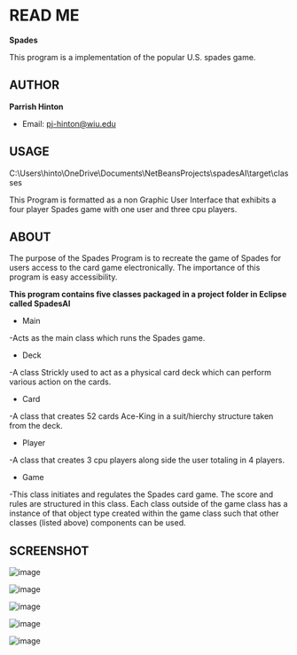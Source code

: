 # READ ME

**Spades**

This program is a implementation of the popular U.S. spades game.

## AUTHOR

**Parrish Hinton**
* Email: pj-hinton@wiu.edu

## USAGE

C:\Users\hinto\OneDrive\Documents\NetBeansProjects\spadesAI\target\classes

This Program is formatted as a non Graphic User Interface that exhibits a four player Spades game
with one user and three cpu players.

## ABOUT

The purpose of the Spades Program is to recreate the game of Spades 
for users access to the card game electronically. The importance of this program is easy accessibility. 

**This program contains five classes packaged in a project folder in Eclipse called SpadesAI**  

* Main

-Acts as the main class which runs the Spades game.

* Deck

-A class Strickly used to act as a physical card deck which can perform various action on the cards.

* Card

-A class that creates 52 cards Ace-King in a suit/hierchy structure taken from the deck.

* Player

-A class that creates 3 cpu players along side the user totaling in 4 players.

* Game 

-This class initiates and regulates the Spades card game. The score and rules are structured in this class. Each class outside of the game class has a instance of that object type created within the game class such that other classes (listed above) components can be used.

## SCREENSHOT

![image](https://github.com/djmitch44/SpadesGame/assets/55515486/3f449976-3931-4786-833b-70ef47606d7f)

![image](https://github.com/djmitch44/SpadesGame/assets/55515486/305e7edc-f01c-447f-ac47-2a9da3d7ccfe)

![image](https://github.com/djmitch44/SpadesGame/assets/55515486/f6f22d33-c50a-4aab-b850-1091c7510fb2)

![image](https://github.com/djmitch44/SpadesGame/assets/55515486/303c03b3-743a-4df6-8b27-3641db90279c)

![image](https://github.com/djmitch44/SpadesGame/assets/55515486/822fe3f0-0482-4dd3-a8ca-84451e381622)


